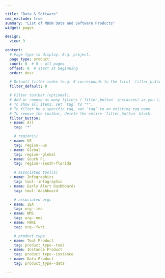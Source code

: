 ```yaml
---

title: "Data & Software"
cms_exclude: true
summary: "List of MBON Data and Software Products"
widget: pages

design:
  view: 3

content:
  # Page type to display. E.g. project.
  page_type: product
  count: 0  # 0 - all pages
  offset: 0  # start at beginning
  order: desc

  # Default filter index (e.g. 0 corresponds to the first `filter_button` instance below).
  filter_default: 0

  # Filter toolbar (optional).
  # Add or remove as many filters (`filter_button` instances) as you like.
  # To show all items, set `tag` to "*".
  # To filter by a specific tag, set `tag` to an existing tag name.
  # To remove the toolbar, delete the entire `filter_button` block.
  filter_button:
  - name: All
    tag: '*'

    # region(s)
  - name: US
    tag: region--us
  - name: Global
    tag: region--global
  - name: South FL
    tag: region--south-florida

    # associated tool(s)
  - name: Infographics
    tag: tool--infographic
  - name: Early Alert Dashboards
    tag: tool--dashboard

    # associated orgs
  - name: IEA
    tag: org--iea
  - name: NMS
    tag: org--nms
  - name: FWRI
    tag: org--fwri

    # product type
  - name: Tool Product
    tag: product_type--tool
  - name: Instance Product
    tag: product_type--instance
  - name: Data Product
    tag: product_type--data
    
---
```

